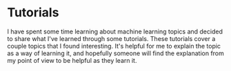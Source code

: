 # Tutorials
I have spent some time learning about machine learning topics and decided to share what I've learned through some tutorials. These tutorials cover a couple topics that I found interesting. It's helpful for me to explain the topic as a way of learning it, and hopefully someone will find the explanation from my point of view to be helpful as they learn it.
